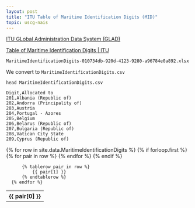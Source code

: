 ```yaml
---
layout: post
title: "ITU Table of Maritime Identification Digits (MID)"
topic: uscg-nais
---
```


[ITU GLobal Administration Data System (GLAD)](https://www.itu.int/en/ITU-R/terrestrial/fmd/Pages/glad.aspx)

[Table of Maritime Identification Digits \| ITU](https://www.itu.int/en/ITU-R/terrestrial/fmd/Pages/mid.aspx)

`MaritimeIdentificationDigits-010734db-920d-4123-9280-a96784e0a892.xlsx`

We convert to `MaritimeIdentificationDigits.csv`

`head MaritimeIdentificationDigits.csv`

```csv
Digit,Allocated to
201,Albania (Republic of)
202,Andorra (Principality of)
203,Austria
204,Portugal - Azores
205,Belgium
206,Belarus (Republic of)
207,Bulgaria (Republic of)
208,Vatican City State
209,Cyprus (Republic of)
```

<div style="overflow-x:auto;">
  <table>
      {% for row in site.data.MaritimeIdentificationDigits %}
          {% if forloop.first %}
              <tr>
                  {% for pair in row %}
                      <th>
                          {{ pair[0] }}
                      </th>
                  {% endfor %}
              </tr>
          {% endif %}

          {% tablerow pair in row %}
              {{ pair[1] }}
          {% endtablerow %}
      {% endfor %}
  </table>
</div>